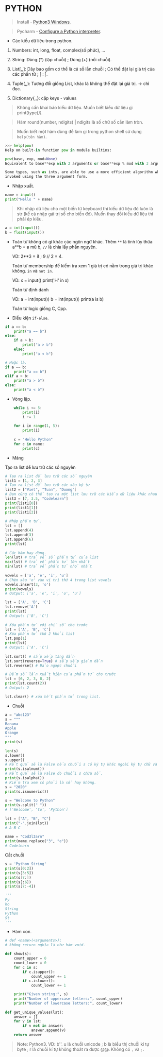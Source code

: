 # PYTHON
>Install - [Python3 Windows](https://www.python.org/downloads/).

>Pycharm - [Configure a Python interpreter](https://www.jetbrains.com/help/pycharm/configuring-python-interpreter.html).

- Các kiểu dữ liệu trong python.

1) Numbers: int, long, float, complex(số phức), ...

2) String: Dùng (*) (lặp chuỗi) ; Dùng (+) (nối chuỗi).

3) List[,,]: Dãy bao gồm có thể là cả sỗ lẫn chuỗi ; Có thể đặt lại giá trị của các phần tử ; [ : ].

4) Tuple(,,): Tương đối giống List, khác là không thể đặt lại giá trị. -> chỉ đọc.

5) Dictionary{,,}: cặp keys - values

>Không cần khai báo kiểu dữ liệu. Muốn biết kiểu dữ liệu gì print(type(<var>)).

> Hàm round(number, ndigits) | ndigits là số chữ số cần làm tròn.
	
>Muốn biết một hàm dùng để làm gì trong python shell sử dụng `help(tên hàm)`.
	
```python
>>> help(pow)
Help on built-in function pow in module builtins:

pow(base, exp, mod=None)
Equivalent to base**exp with 2 arguments or base**exp % mod with 3 arguments

Some types, such as ints, are able to use a more efficient algorithm when
invoked using the three argument form.
```
	
- Nhập xuất.
  
```python
name = input()
print("Hello " + name)
```

>Khi nhập dữ liệu cho một biến từ keyboard thì kiểu dữ liệu đó luôn là str (kể cả nhập gái trị số cho biến đó). Muốn thay đổi kiểu dữ liệu thì phải ép kiểu.
  
```python
a = int(input())
b = float(input())
```
  
- Toán tử không có gì khác các ngôn ngữ khác. Thêm `**` là tính lũy thừa a**b = a mũ b, `//` là chia lấy phần nguyên. 

  VD: 2**3 = 8 ; 9 // 2 = 4.
  
  Toán tử membership để kiểm tra xem 1 giá trị có nằm trong giá trị khác không. `in` và `not in`.
  
  VD: x = input()
      print('H' in x)
  
  Toán tử định danh
  
  VD: a = int(input())
      b = int(input())
      print(a is b)
  
  Toán tử logic giống C, Cpp.
  
- Điều kiện `if-else`.
  
```python
if a == b:
	print("a == b")
else:
	if a > b:
		print("a > b")
	else:
		print("a < b")

# Hoặc là.
if a == b:
	print("a == b")
elif a > b:
	print("a > b")
else:
	print("a < b")			
```

- Vòng lặp.
		
```python
	while i <= 5:
		print(i)
		i += 1
		
	for i ỉn range(1, 5):
		print(i)
	
	c = "Hello Python"
	for c in name:
		print(c)
```

- Mảng

Tạo ra list để lưu trữ các số nguyên
		
```python
# Tạo ra list để lưu trữ các số nguyên
list1 = [1, 2, 3]
# Tạo ra list để lưu trữ các xâu ký tự
list2 = ["Viet", "Tuan", "Duong"]
# Bạn cũng có thể tạo ra một list lưu trữ các kiểu dữ liệu khác nhau
list3 = [7, 3.5, "Codelearn"]
print(list1[0])
print(list1[1])
print(list1[2])
		
# Nhập phần tử.
lst = []
lst.append(4)
lst.append(3)
lst.append(6)
print(lst)
		
# Các hàm hay dùng.
len(lst) # trả về số phần tử của list
max(lst) # trả về phần tử lớn nhất
min(lst) # trả về phần tử nhỏ nhất
		
vowels = ['a', 'e', 'i', 'u']
# Chèn xâu 'o' vào vị trí thứ 4 trong list vowels
vowels.insert(3, 'o')
print(vowels)
# Output: ['a', 'e', 'i', 'o', 'u']

lst = ['A', 'B', 'C']
lst.remove('A')
print(lst)
# Output: ['B', 'C']
		
# Xóa phần tử với chỉ số cho trước
lst = ['A', 'B', 'C']
# Xóa phần tử thứ 2 khỏi list
lst.pop(1)
print(lst)		
# Output: ['A', 'C']
		
lst.sort() # sắp xếp tăng dần
lst.sort(reverse=True) # sắp xếp giảm dần
lst.reverse() # Đảo ngược chuỗi

# Đếm số lần xuất hiện của phần tử cho trước 
lst = [6, 2, 3, 8, 2]
print(lst.count(2))
# Output: 2

lst.clear() # xóa hết phần tử trong list.
```
  
- Chuỗi

```python
a = "abc123"
s = """
Banana
Apple
Orange
"""
print(s)
		
len(s)
s.lower()
s.upper()
# Kết quả sẽ là False nếu chuỗi s có ký tự khác ngoài ký tự chữ và số.
print(s.isalnum())
# Kết quả sẽ là False do chuỗi s chứa số.
print(s.isalpha())
# Kiểm tra xem có phải là số hay không.
s = "2020"
print(s.isnumeric())
		
s = "Welcome to Python"
print(s.split(" "))
# ['Welcome', 'to', 'Python']
		
lst = ["A", "B", "C"]
print("-".join(lst))
# A-B-C
		
name = "Cod3l3arn"
print(name.replace("3", "e"))
# Codelearn
```
  
Cắt chuỗi
		
```python
s = 'Python String'
print(s[0:2])
print(s[3:5])
print(s[7:])
print(s[:6])
print(s[7:-4])

'''
Py
ho
String
Python
St
'''
```

- Hàm con.

```python
# def <name>(<arguments>):
# không return nghĩa là như hàm void.

def show(s):
    count_upper = 0
    count_lower = 0
    for c in s:
        if c.isupper():
            count_upper += 1
        if c.islower():
            count_lower += 1

    print("Given string:", s)
    print("Number of uppercase letters:", count_upper)
    print("Number of lowercase letters:", count_lower)
		
def get_unique_values(lst):
    answer = []
    for v in lst:
        if v not in answer:
            answer.append(v)
    return answer
```

>Note: Python3. VD: b'<string>'. u là chuỗi unicode ; b là biểu thị chuỗi kí tự byte ; r là chuỗi kí tự không thoát ra được @@. Không có `,` và `;`.

